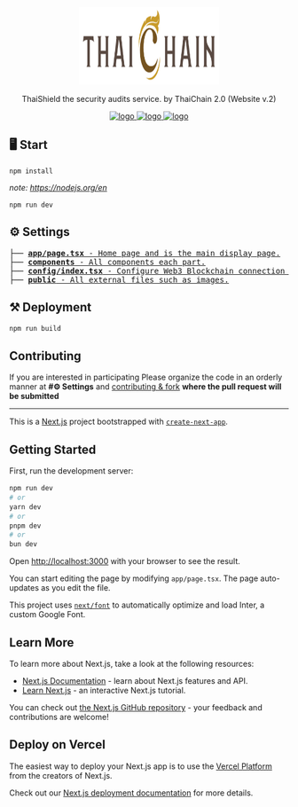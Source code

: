 <p align="center">
  <a href="https://linktr.ee/nid_z">
      <picture>
        <img alt="logo" src="https://github.com/nidz-the-fact/thaichain-web-v2/blob/main/tch-cover.png" width="50%" height="140">
      </picture>
</a>
</p>

<p align="center">
  ThaiShield the security audits service. by ThaiChain 2.0 (Website v.2)
<p>

<p align="center">
<a href="https://www.thaichain.io/">
  <picture>
    <img alt="logo" src="https://png.pngtree.com/png-vector/20190319/ourmid/pngtree-vector-web-icon-png-image_848026.jpg" width="auto" height="50">
  </picture>
</a>
<a href="https://www.facebook.com/thaichain.io">
  <picture>
    <img alt="logo" src="https://www.facebook.com/images/fb_icon_325x325.png" width="auto" height="50">
  </picture>
</a>
<a href="https://github.com/thaichain">
  <picture>
    <img alt="logo" src="https://upload.wikimedia.org/wikipedia/commons/thumb/c/c2/GitHub_Invertocat_Logo.svg/1200px-GitHub_Invertocat_Logo.svg.png" width="auto" height="50">
  </picture>
</a>
</p>

## 🖥️ Start

```
npm install
```
*note: https://nodejs.org/en*

```
npm run dev
```

## ⚙️ Settings

<pre>
├── <a href="https://github.com/nidz-the-fact/thaichain-web-v2/blob/main/app/page.tsx"><b>app/page.tsx</b> - Home page and is the main display page.</a>
├── <a href="https://github.com/nidz-the-fact/thaichain-web-v2/tree/main/components"><b>components</b> - All components each part.</a>
├── <a href=""><b>config/index.tsx</b> - Configure Web3 Blockchain connection with Walletconnect.</a>
├── <a href=""><b>public</b> - All external files such as images.</a>
</pre>

## ⚒️ Deployment

```
npm run build
```

## Contributing

If you are interested in participating Please organize the code in an orderly manner at **#⚙️ Settings** and [contributing & fork](https://github.com/thaichain/thaichain-web-v2/fork) **where the pull request will be submitted**

---

This is a [Next.js](https://nextjs.org/) project bootstrapped with [`create-next-app`](https://github.com/vercel/next.js/tree/canary/packages/create-next-app).

## Getting Started

First, run the development server:

```bash
npm run dev
# or
yarn dev
# or
pnpm dev
# or
bun dev
```

Open [http://localhost:3000](http://localhost:3000) with your browser to see the result.

You can start editing the page by modifying `app/page.tsx`. The page auto-updates as you edit the file.

This project uses [`next/font`](https://nextjs.org/docs/basic-features/font-optimization) to automatically optimize and load Inter, a custom Google Font.

## Learn More

To learn more about Next.js, take a look at the following resources:

- [Next.js Documentation](https://nextjs.org/docs) - learn about Next.js features and API.
- [Learn Next.js](https://nextjs.org/learn) - an interactive Next.js tutorial.

You can check out [the Next.js GitHub repository](https://github.com/vercel/next.js/) - your feedback and contributions are welcome!

## Deploy on Vercel

The easiest way to deploy your Next.js app is to use the [Vercel Platform](https://vercel.com/new?utm_medium=default-template&filter=next.js&utm_source=create-next-app&utm_campaign=create-next-app-readme) from the creators of Next.js.

Check out our [Next.js deployment documentation](https://nextjs.org/docs/deployment) for more details.
